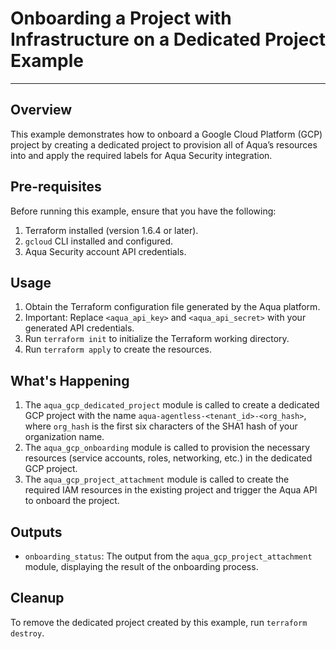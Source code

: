 # Onboarding a Project with Infrastructure on a Dedicated Project Example

---

## Overview

This example demonstrates how to onboard a Google Cloud Platform (GCP) project by creating a dedicated project to provision all of Aqua’s resources into and apply the required labels for Aqua Security integration.

## Pre-requisites

Before running this example, ensure that you have the following:

1. Terraform installed (version 1.6.4 or later).
2. `gcloud` CLI installed and configured.
3. Aqua Security account API credentials.

## Usage

1. Obtain the Terraform configuration file generated by the Aqua platform.
2. Important: Replace `<aqua_api_key>` and `<aqua_api_secret>` with your generated API credentials.
3. Run `terraform init` to initialize the Terraform working directory.
4. Run `terraform apply` to create the resources.

## What's Happening

1. The `aqua_gcp_dedicated_project` module is called to create a dedicated GCP project with the name `aqua-agentless-<tenant_id>-<org_hash>`, where `org_hash` is the first six characters of the SHA1 hash of your organization name.
2. The `aqua_gcp_onboarding` module is called to provision the necessary resources (service accounts, roles, networking, etc.) in the dedicated GCP project.
3. The `aqua_gcp_project_attachment` module is called to create the required IAM resources in the existing project and trigger the Aqua API to onboard the project.


## Outputs

- `onboarding_status`: The output from the `aqua_gcp_project_attachment` module, displaying the result of the onboarding process.

## Cleanup

To remove the dedicated project created by this example, run `terraform destroy`.